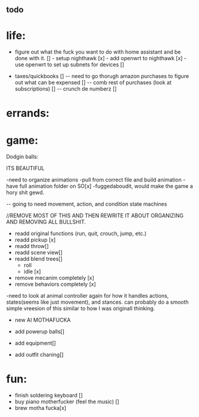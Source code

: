 ## todo

# life:

- figure out what the fuck you want to do with home assistant and be done with it. []
        - setup nighthawk [x]
        - add openwrt to nighthawk [x]
        - use openwrt to set up subnets for devices []

- taxes/quickbooks []
    -- need to go thorugh amazon purchases to figure out what can be expensed []
    -- comb rest of purchases (look at subscriptions) []
    -- crunch de numberz []

# errands:


# game:

Dodgin balls:

ITS BEAUTIFUL

-need to organize animations
-pull from correct file and build animation
-have full animation folder on SO[x]
-fuggedaboudit, would make the game a hory shit gewd.

-- going to need movement, action, and condition state machines 

//REMOVE MOST OF THIS AND THEN REWRITE IT ABOUT ORGANIZING AND REMOVING ALL BULLSHIT.

- readd original functions (run, quit, crouch, jump, etc.)
- readd pickup [x]
- readd throw[]
- readd scene view[]
- readd blend trees[]
    - roll
    - idle [x]
- remove mecanim completely [x]
- remove behaviors completely [x]

-need to look at animal controller again for how it handles actions, states(seems like just movement), and stances. can probably do a smooth simple vreesion of this similar to how I was originall thinking.
- new AI MOTHAFUCKA 

- add powerup balls[]
- add equipment[]
- add outfit chaning[]

# fun:

- finish soldering keyboard [] 
- buy piano motherfucker (feel the music) []
- brew motha fucka[x]

